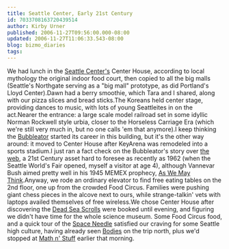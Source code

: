 ```yaml
---
title: Seattle Center, Early 21st Century
id: 7033708163720439514
author: Kirby Urner
published: 2006-11-27T09:56:00.000-08:00
updated: 2006-11-27T11:06:33.543-08:00
blog: bizmo_diaries
tags: 
---
```


We had lunch in the [Seattle Center's](http://www.seattlecenter.com/) Center House, according to local mythology the original indoor food court, then copied to all the big malls (Seattle's Northgate serving as a "big mall" prototype, as did Portland's Lloyd Center).Dawn had a berry smoothie, which Tara and I shared, along with our pizza slices and bread sticks.The Koreans held center stage, providing dances to music, with lots of young Seattleites in on the act.[](http://photos1.blogger.com/x/blogger2/4179/1271/1600/646386/dancing.jpg)Nearer the entrance: a large scale model railroad set in some idyllic Norman Rockwell style urbia, closer to the Horseless Carriage Era (which we're still very much in, but no one calls 'em that anymore).[](http://photos1.blogger.com/x/blogger2/4179/1271/1600/783578/modeltrain.jpg)I keep thinking the [Bubbleator](http://images.google.com/images?svnum=10&hl=en&lr=&q=seattle+bubbleator) started its career in this building, but it's the other way around:  it moved to Center House after KeyArena was remodeled into a sports stadium.I just ran a fact check on the Bubbleator's story over [the web](http://www.seattlecenter.com/Information/tour.asp), a 21st Century asset hard to foresee as recently as 1962 (when the Seattle World's Fair opened, myself a visitor at age 4), although Vannevar Bush aimed pretty well in his 1945 MEMEX prophecy, [As We May Think](http://en.wikipedia.org/wiki/As_We_May_Think).Anyway, we rode an ordinary elevator to find free eating tables on the 2nd floor, one up from the crowded Food Circus.  Families were pushing giant chess pieces in the alcove next to ours, while strange-talkin' vets with laptops availed themselves of free wireless.[](http://photos1.blogger.com/x/blogger2/4179/1271/1600/508040/chess.jpg)We chose Center House after discovering the [Dead Sea Scrolls](http://www.loc.gov/exhibits/scrolls/) were booked until evening, and figuring we didn't have time for the whole science museum.  Some Food Circus food, and a quick tour of the [Space Needle](http://controlroom.blogspot.com/2006/11/space-needle.html) satisfied our craving for some Seattle high culture, having already seen [Bodies](http://worldgame.blogspot.com/2006/11/lucky-day.html) on the trip north, plus we'd stopped at [Math n' Stuff](http://worldgame.blogspot.com/2006/11/journey-home.html) earlier that morning.